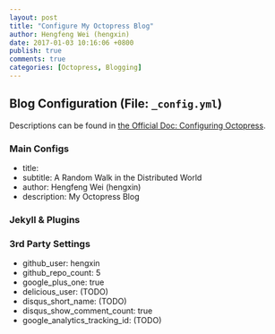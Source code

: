 ```yaml
---
layout: post
title: "Configure My Octopress Blog"
author: Hengfeng Wei (hengxin)
date: 2017-01-03 10:16:06 +0800
publish: true
comments: true
categories: [Octopress, Blogging]
---
```


## Blog Configuration (File: `_config.yml`)

Descriptions can be found in [the Official Doc: Configuring Octopress](http://octopress.org/docs/configuring/).

### Main Configs

- title:
- subtitle: A Random Walk in the Distributed World
- author: Hengfeng Wei (hengxin)
- description: My Octopress Blog

<!-- more -->

### Jekyll & Plugins

### 3rd Party Settings

- github_user: hengxin
- github_repo_count: 5
- google_plus_one: true
- delicious_user: (TODO)
- disqus_short_name: (TODO)
- disqus_show_comment_count: true
- google_analytics_tracking_id: (TODO)
